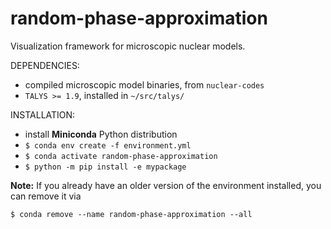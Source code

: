 # random-phase-approximation
Visualization framework for microscopic nuclear models.

DEPENDENCIES:

- compiled microscopic model binaries, from `nuclear-codes`
- `TALYS >= 1.9`, installed in `~/src/talys/`

INSTALLATION:

- install **Miniconda** Python distribution
- `$ conda env create -f environment.yml`
- `$ conda activate random-phase-approximation`
- `$ python -m pip install -e mypackage`

**Note:** If you already have an older version of the environment installed, you can remove it via

`$ conda remove --name random-phase-approximation --all`
